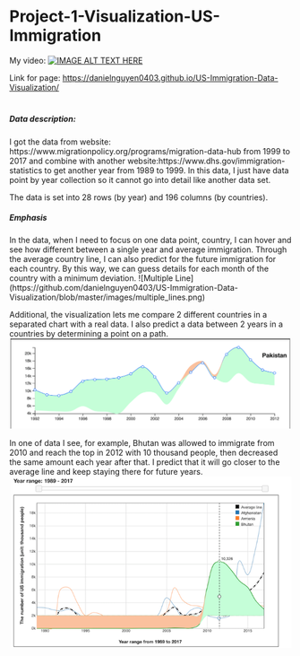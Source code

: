 # Project-1-Visualization-US-Immigration

My video: [![IMAGE ALT TEXT HERE](https://img.youtube.com/vi/9bOydaZjxs0/0.jpg)](https://www.youtube.com/watch?v=9bOydaZjxs0)

Link for page: https://danielnguyen0403.github.io/US-Immigration-Data-Visualization/
#



<h5>Data description:</h5> 
I got the data from website: https://www.migrationpolicy.org/programs/migration-data-hub 
from 1999 to 2017 and combine with another website:https://www.dhs.gov/immigration-statistics
to get another year from 1989 to 1999. In this data, I just have data point by year collection so it cannot go into detail
like another data set.

The data is set into 28 rows (by year) and 196 columns (by countries).

<h5>Emphasis</h5>
In the data, when I need to focus on one data point, country, I can hover and
see how different between a single year and average immigration.
Through the average country line, I can also predict 
for the future immigration for each country. 
By this way, we can guess details for each month 
of the country with a minimum deviation. 
![Multiple Line](https://github.com/danielnguyen0403/US-Immigration-Data-Visualization/blob/master/images/multiple_lines.png)

Additional, the visualization lets me compare 2 different countries in a separated chart with a real data. I also predict a data between 
2 years in a countries by determining a point on a path.
![Compare](https://github.com/danielnguyen0403/US-Immigration-Data-Visualization/blob/master/images/comparison.png)

In one of data I see, for example, Bhutan was allowed to immigrate from 2010 and reach
the top in 2012 with 10 thousand people, then decreased the same amount each year after that.
I predict that it will go closer to the average line and keep staying there for future years. 
![Average Line](https://github.com/danielnguyen0403/US-Immigration-Data-Visualization/blob/master/images/average_line.png) 